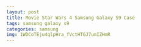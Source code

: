 ```yaml
---
layout: post
title: Movie Star Wars 4 Samsung Galaxy S9 Case
tags: samsung galaxy s9
categories: samsung
img: 1WDCoTEju4qlpHra_fVctHTGJ7umIZHmR
---
```

